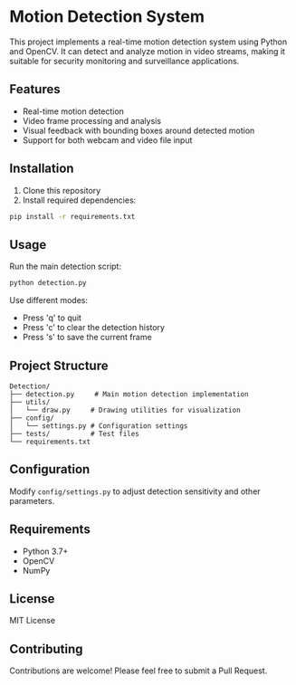 # Motion Detection System

This project implements a real-time motion detection system using Python and OpenCV. It can detect and analyze motion in video streams, making it suitable for security monitoring and surveillance applications.

## Features

- Real-time motion detection
- Video frame processing and analysis
- Visual feedback with bounding boxes around detected motion
- Support for both webcam and video file input

## Installation

1. Clone this repository
2. Install required dependencies:

```bash
pip install -r requirements.txt
```

## Usage

Run the main detection script:

```bash
python detection.py
```

Use different modes:

- Press 'q' to quit
- Press 'c' to clear the detection history
- Press 's' to save the current frame

## Project Structure

```
Detection/
├── detection.py     # Main motion detection implementation
├── utils/
│   └── draw.py     # Drawing utilities for visualization
├── config/
│   └── settings.py # Configuration settings
├── tests/          # Test files
└── requirements.txt
```

## Configuration

Modify `config/settings.py` to adjust detection sensitivity and other parameters.

## Requirements

- Python 3.7+
- OpenCV
- NumPy

## License

MIT License

## Contributing

Contributions are welcome! Please feel free to submit a Pull Request.
